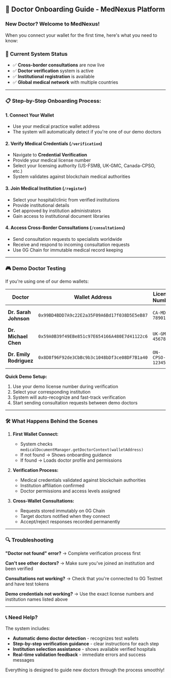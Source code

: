 ## 🏥 Doctor Onboarding Guide - MedNexus Platform

### New Doctor? Welcome to MedNexus! 

When you connect your wallet for the first time, here's what you need to know:

### 🎯 **Current System Status**
- ✅ **Cross-border consultations** are now live
- ✅ **Doctor verification** system is active  
- ✅ **Institutional registration** is available
- ✅ **Global medical network** with multiple countries

---

### 📋 **Step-by-Step Onboarding Process:**

#### **1. Connect Your Wallet**
- Use your medical practice wallet address
- The system will automatically detect if you're one of our demo doctors

#### **2. Verify Medical Credentials** (`/verification`)
- Navigate to **Credential Verification** 
- Provide your medical license number
- Select your licensing authority (US-FSMB, UK-GMC, Canada-CPSO, etc.)
- System validates against blockchain medical authorities

#### **3. Join Medical Institution** (`/register`) 
- Select your hospital/clinic from verified institutions
- Provide institutional details
- Get approved by institution administrators
- Gain access to institutional document libraries

#### **4. Access Cross-Border Consultations** (`/consultations`)
- Send consultation requests to specialists worldwide
- Receive and respond to incoming consultation requests  
- Use 0G Chain for immutable medical record keeping

---

### 🎮 **Demo Doctor Testing**

If you're using one of our demo wallets:

| Doctor | Wallet Address | License Number | Institution |
|--------|---------------|----------------|-------------|
| **Dr. Sarah Johnson** | `0x99BD4BDD7A9c22E2a35F09A6Bd17f038D5E5eB87` | `CA-MD-789012` | Mercy General Hospital |
| **Dr. Michael Chen** | `0x59A0B39f49EBe851c97E654166A480E7d41122c6` | `UK-GMC-456789` | St. Mary's Hospital London |
| **Dr. Emily Rodriguez** | `0x8D8f96F92de3CbBc9b3c1048bDf3ce08DF7B1a40` | `ON-CPSO-123456` | Toronto General Hospital |

**Quick Demo Setup:**
1. Use your demo license number during verification
2. Select your corresponding institution 
3. System will auto-recognize and fast-track verification
4. Start sending consultation requests between demo doctors

---

### 🛠️ **What Happens Behind the Scenes**

1. **First Wallet Connect:**
   - System checks `medicalDocumentManager.getDoctorContext(walletAddress)`
   - If not found → Shows onboarding guidance
   - If found → Loads doctor profile and permissions

2. **Verification Process:**
   - Medical credentials validated against blockchain authorities
   - Institution affiliation confirmed
   - Doctor permissions and access levels assigned

3. **Cross-Wallet Consultations:**
   - Requests stored immutably on 0G Chain
   - Target doctors notified when they connect
   - Accept/reject responses recorded permanently

---

### 🔍 **Troubleshooting**

**"Doctor not found" error?**
→ Complete verification process first

**Can't see other doctors?**
→ Make sure you've joined an institution and been verified

**Consultations not working?**
→ Check that you're connected to 0G Testnet and have test tokens

**Demo credentials not working?**
→ Use the exact license numbers and institution names listed above

---

### 📞 **Need Help?**

The system includes:
- **Automatic demo doctor detection** - recognizes test wallets
- **Step-by-step verification guidance** - clear instructions for each step  
- **Institution selection assistance** - shows available verified hospitals
- **Real-time validation feedback** - immediate errors and success messages

Everything is designed to guide new doctors through the process smoothly!